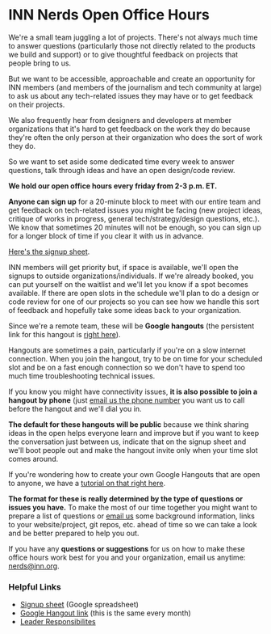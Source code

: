 # INN Nerds Open Office Hours

We're a small team juggling a lot of projects. There's not always much time to answer questions (particularly those not directly related to the products we build and support) or to give thoughtful feedback on projects that people bring to us.

But we want to be accessible, approachable and create an opportunity for INN members (and members of the journalism and tech community at large) to ask us about any tech-related issues they may have or to get feedback on their projects.

We also frequently hear from designers and developers at member organizations that it's hard to get feedback on the work they do because they're often the only person at their organization who does the sort of work they do.

So we want to set aside some dedicated time every week to answer questions, talk through ideas and have an open design/code review.

**We hold our open office hours every friday from 2-3 p.m. ET.**

**Anyone can sign up** for a 20-minute block to meet with our entire team and get feedback on tech-related issues you might be facing (new project ideas, critique of works in progress, general tech/strategy/design questions, etc.). We know that sometimes 20 minutes will not be enough, so you can sign up for a longer block of time if you clear it with us in advance.

[Here's the signup sheet](https://docs.google.com/spreadsheets/d/1p-twn2D8oow7vXBfkcdYcZnVA4z8Q42OMs77KlHwf-g/edit).

INN members will get priority but, if space is available, we'll open the signups to outside organizations/individuals. If we're already booked, you can put yourself on the waitlist and we'll let you know if a spot becomes available. If there are open slots in the schedule we'll plan to do a design or code review for one of our projects so you can see how we handle this sort of feedback and hopefully take some ideas back to your organization.

Since we're a remote team, these will be **Google hangouts** (the persistent link for this hangout is [right here](https://plus.google.com/hangouts/_/investigativenewsnetwork.org/office-hours)).

Hangouts are sometimes a pain, particularly if you're on a slow internet connection. When you join the hangout, try to be on time for your scheduled slot and be on a fast enough connection so we don't have to spend too much time troubleshooting technical issues.

If you know you might have connectivity issues, **it is also possible to join a hangout by phone** (just [email us the phone number](mailto:nerds@inn.org) you want us to call before the hangout and we'll dial you in.

**The default for these hangouts will be public** because we think sharing ideas in the open helps everyone learn and improve but if you want to keep the conversation just between us, indicate that on the signup sheet and we'll boot people out and make the hangout invite only when your time slot comes around. 

If you're wondering how to create your own Google Hangouts that are open to anyone, we have a [tutorial on that right here](/projects/tools.md).

**The format for these is really determined by the type of questions or issues you have.** To make the most of our time together you might want to prepare a list of questions or [email us](mailto:nerds@inn.org) some background information, links to your website/project, git repos, etc. ahead of time so we can take a look and be better prepared to help you out.

If you have any **questions or suggestions** for us on how to make these office hours work best for you and your organization, email us anytime: [nerds@inn.org](mailto:nerds@inn.org).

### Helpful Links

- [Signup sheet](https://docs.google.com/spreadsheets/d/1p-twn2D8oow7vXBfkcdYcZnVA4z8Q42OMs77KlHwf-g/edit) (Google spreadsheet)
- [Google Hangout link](https://plus.google.com/hangouts/_/investigativenewsnetwork.org/office-hours) (this is the same every month)
- [Leader Responsibilites](/projects/office-hours/leader-responsibilities.md)
